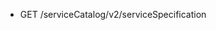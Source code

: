 <!--
    ATTENTION: This file was generated via gradle!
               Do NOT manually edit this file! Any such changes will be overwritten!
-->

* GET /serviceCatalog/v2/serviceSpecification
